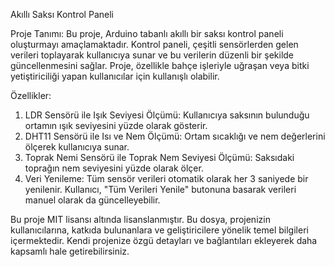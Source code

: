 Akıllı Saksı Kontrol Paneli

Proje Tanımı:
Bu proje, Arduino tabanlı akıllı bir saksı kontrol paneli oluşturmayı amaçlamaktadır. Kontrol paneli, çeşitli sensörlerden gelen verileri toplayarak kullanıcıya sunar ve bu verilerin düzenli bir şekilde güncellenmesini sağlar. Proje, özellikle bahçe işleriyle uğraşan veya bitki yetiştiriciliği yapan kullanıcılar için kullanışlı olabilir.

Özellikler:
1. LDR Sensörü ile Işık Seviyesi Ölçümü: Kullanıcıya saksının bulunduğu ortamın ışık seviyesini yüzde olarak gösterir.
2. DHT11 Sensörü ile Isı ve Nem Ölçümü: Ortam sıcaklığı ve nem değerlerini ölçerek kullanıcıya sunar.
3. Toprak Nemi Sensörü ile Toprak Nem Seviyesi Ölçümü: Saksıdaki toprağın nem seviyesini yüzde olarak ölçer.
4. Veri Yenileme: Tüm sensör verileri otomatik olarak her 3 saniyede bir yenilenir. Kullanıcı, "Tüm Verileri Yenile" butonuna basarak verileri manuel olarak da güncelleyebilir.

Bu proje MIT lisansı altında lisanslanmıştır.
Bu dosya, projenizin kullanıcılarına, katkıda bulunanlara ve geliştiricilere yönelik temel bilgileri içermektedir. Kendi projenize özgü detayları ve bağlantıları ekleyerek daha kapsamlı hale getirebilirsiniz.
